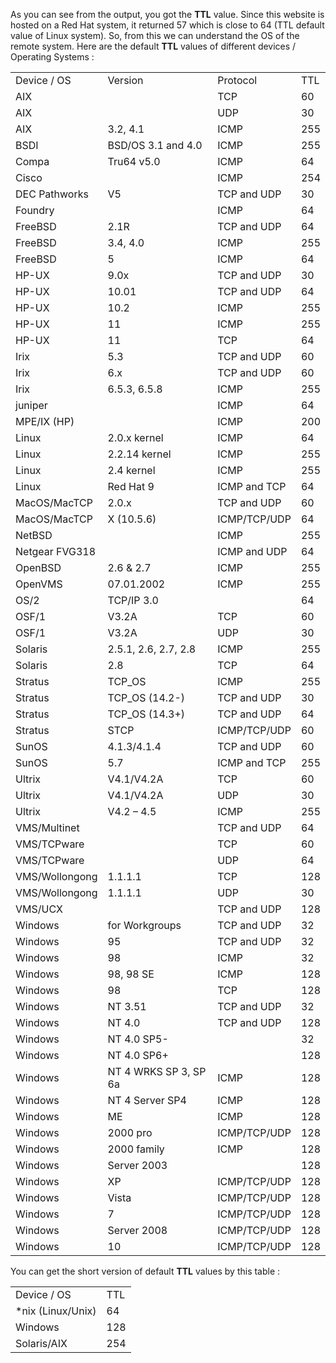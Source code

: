 <p>As you can see from the output, you got the <strong>TTL</strong> value. Since this website is hosted on a Red Hat system, it returned 57 which is close to 64 (TTL default value of Linux system). So, from this we can understand the OS of the remote system. Here are the default <strong>TTL</strong> values of different devices / Operating Systems :</p>
<table class="table">
<tr>
<td>
Device / OS
</td>
<td>
Version
</td>
<td>
Protocol
</td>
<td>
TTL
</td>
</tr>
<tr>
<td>
AIX
</td>
<td>
</td>
<td>
TCP
</td>
<td>
60
</td>
</tr>
<tr>
<td>
AIX
</td>
<td>
</td>
<td>
UDP
</td>
<td>
30
</td>
</tr>
<tr>
<td>
AIX
</td>
<td>
3.2, 4.1
</td>
<td>
ICMP
</td>
<td>
255
</td>
</tr>
<tr>
<td>
BSDI
</td>
<td>
BSD/OS 3.1 and 4.0
</td>
<td>
ICMP
</td>
<td>
255
</td>
</tr>
<tr>
<td>
Compa
</td>
<td>
Tru64 v5.0
</td>
<td>
ICMP
</td>
<td>
64
</td>
</tr>
<tr>
<td>
Cisco
</td>
<td>
</td>
<td>
ICMP
</td>
<td>
254
</td>
</tr>
<tr>
<td>
DEC Pathworks
</td>
<td>
V5
</td>
<td>
TCP and UDP
</td>
<td>
30
</td>
</tr>
<tr>
<td>
Foundry
</td>
<td>
</td>
<td>
ICMP
</td>
<td>
64
</td>
</tr>
<tr>
<td>
FreeBSD
</td>
<td>
2.1R
</td>
<td>
TCP and UDP
</td>
<td>
64
</td>
</tr>
<tr>
<td>
FreeBSD
</td>
<td>
3.4, 4.0
</td>
<td>
ICMP
</td>
<td>
255
</td>
</tr>
<tr>
<td>
FreeBSD
</td>
<td>
5
</td>
<td>
ICMP
</td>
<td>
64
</td>
</tr>
<tr>
<td>
HP-UX
</td>
<td>
9.0x
</td>
<td>
TCP and UDP
</td>
<td>
30
</td>
</tr>
<tr>
<td>
HP-UX
</td>
<td>
10.01
</td>
<td>
TCP and UDP
</td>
<td>
64
</td>
</tr>
<tr>
<td>
HP-UX
</td>
<td>
10.2
</td>
<td>
ICMP
</td>
<td>
255
</td>
</tr>
<tr>
<td>
HP-UX
</td>
<td>
11
</td>
<td>
ICMP
</td>
<td>
255
</td>
</tr>
<tr>
<td>
HP-UX
</td>
<td>
11
</td>
<td>
TCP
</td>
<td>
64
</td>
</tr>
<tr>
<td>
Irix
</td>
<td>
5.3
</td>
<td>
TCP and UDP
</td>
<td>
60
</td>
</tr>
<tr>
<td>
Irix
</td>
<td>
6.x
</td>
<td>
TCP and UDP
</td>
<td>
60
</td>
</tr>
<tr>
<td>
Irix
</td>
<td>
6.5.3, 6.5.8
</td>
<td>
ICMP
</td>
<td>
255
</td>
</tr>
<tr>
<td>
juniper
</td>
<td>
</td>
<td>
ICMP
</td>
<td>
64
</td>
</tr>
<tr>
<td>
MPE/IX (HP)
</td>
<td>
</td>
<td>
ICMP
</td>
<td>
200
</td>
</tr>
<tr>
<td>
Linux
</td>
<td>
2.0.x kernel
</td>
<td>
ICMP
</td>
<td>
64
</td>
</tr>
<tr>
<td>
Linux
</td>
<td>
2.2.14 kernel
</td>
<td>
ICMP
</td>
<td>
255
</td>
</tr>
<tr>
<td>
Linux
</td>
<td>
2.4 kernel
</td>
<td>
ICMP
</td>
<td>
255
</td>
</tr>
<tr>
<td>
Linux
</td>
<td>
Red Hat 9
</td>
<td>
ICMP and TCP
</td>
<td>
64
</td>
</tr>
<tr>
<td>
MacOS/MacTCP
</td>
<td>
2.0.x
</td>
<td>
TCP and UDP
</td>
<td>
60
</td>
</tr>
<tr>
<td>
MacOS/MacTCP
</td>
<td>
X (10.5.6)
</td>
<td>
ICMP/TCP/UDP
</td>
<td>
64
</td>
</tr>
<tr>
<td>
NetBSD
</td>
<td>
</td>
<td>
ICMP
</td>
<td>
255
</td>
</tr>
<tr>
<td>
Netgear FVG318
</td>
<td>
</td>
<td>
ICMP and UDP
</td>
<td>
64
</td>
</tr>
<tr>
<td>
OpenBSD
</td>
<td>
2.6 & 2.7
</td>
<td>
ICMP
</td>
<td>
255
</td>
</tr>
<tr>
<td>
OpenVMS
</td>
<td>
07.01.2002
</td>
<td>
ICMP
</td>
<td>
255
</td>
</tr>
<tr>
<td>
OS/2
</td>
<td>
TCP/IP 3.0
</td>
<td>
</td>
<td>
64
</td>
</tr>
<tr>
<td>
OSF/1
</td>
<td>
V3.2A
</td>
<td>
TCP
</td>
<td>
60
</td>
</tr>
<tr>
<td>
OSF/1
</td>
<td>
V3.2A
</td>
<td>
UDP
</td>
<td>
30
</td>
</tr>
<tr>
<td>
Solaris
</td>
<td>
2.5.1, 2.6, 2.7, 2.8
</td>
<td>
ICMP
</td>
<td>
255
</td>
</tr>
<tr>
<td>
Solaris
</td>
<td>
2.8
</td>
<td>
TCP
</td>
<td>
64
</td>
</tr>
<tr>
<td>
Stratus
</td>
<td>
TCP_OS
</td>
<td>
ICMP
</td>
<td>
255
</td>
</tr>
<tr>
<td>
Stratus
</td>
<td>
TCP_OS (14.2-)
</td>
<td>
TCP and UDP
</td>
<td>
30
</td>
</tr>
<tr>
<td>
Stratus
</td>
<td>
TCP_OS (14.3+)
</td>
<td>
TCP and UDP
</td>
<td>
64
</td>
</tr>
<tr>
<td>
Stratus
</td>
<td>
STCP
</td>
<td>
ICMP/TCP/UDP
</td>
<td>
60
</td>
</tr>
<tr>
<td>
SunOS
</td>
<td>
4.1.3/4.1.4
</td>
<td>
TCP and UDP
</td>
<td>
60
</td>
</tr>
<tr>
<td>
SunOS
</td>
<td>
5.7
</td>
<td>
ICMP and TCP
</td>
<td>
255
</td>
</tr>
<tr>
<td>
Ultrix
</td>
<td>
V4.1/V4.2A
</td>
<td>
TCP
</td>
<td>
60
</td>
</tr>
<tr>
<td>
Ultrix
</td>
<td>
V4.1/V4.2A
</td>
<td>
UDP
</td>
<td>
30
</td>
</tr>
<tr>
<td>
Ultrix
</td>
<td>
V4.2 – 4.5
</td>
<td>
ICMP
</td>
<td>
255
</td>
</tr>
<tr>
<td>
VMS/Multinet
</td>
<td>
</td>
<td>
TCP and UDP
</td>
<td>
64
</td>
</tr>
<tr>
<td>
VMS/TCPware
</td>
<td>
</td>
<td>
TCP
</td>
<td>
60
</td>
</tr>
<tr>
<td>
VMS/TCPware
</td>
<td>
</td>
<td>
UDP
</td>
<td>
64
</td>
</tr>
<tr>
<td>
VMS/Wollongong
</td>
<td>
1.1.1.1
</td>
<td>
TCP
</td>
<td>
128
</td>
</tr>
<tr>
<td>
VMS/Wollongong
</td>
<td>
1.1.1.1
</td>
<td>
UDP
</td>
<td>
30
</td>
</tr>
<tr>
<td>
VMS/UCX
</td>
<td>
</td>
<td>
TCP and UDP
</td>
<td>
128
</td>
</tr>
<tr>
<td>
Windows
</td>
<td>
for Workgroups
</td>
<td>
TCP and UDP
</td>
<td>
32
</td>
</tr>
<tr>
<td>
Windows
</td>
<td>
95
</td>
<td>
TCP and UDP
</td>
<td>
32
</td>
</tr>
<tr>
<td>
Windows
</td>
<td>
98
</td>
<td>
ICMP
</td>
<td>
32
</td>
</tr>
<tr>
<td>
Windows
</td>
<td>
98, 98 SE
</td>
<td>
ICMP
</td>
<td>
128
</td>
</tr>
<tr>
<td>
Windows
</td>
<td>
98
</td>
<td>
TCP
</td>
<td>
128
</td>
</tr>
<tr>
<td>
Windows
</td>
<td>
NT 3.51
</td>
<td>
TCP and UDP
</td>
<td>
32
</td>
</tr>
<tr>
<td>
Windows
</td>
<td>
NT 4.0
</td>
<td>
TCP and UDP
</td>
<td>
128
</td>
</tr>
<tr>
<td>
Windows
</td>
<td>
NT 4.0 SP5-
</td>
<td>
</td>
<td>
32
</td>
</tr>
<tr>
<td>
Windows
</td>
<td>
NT 4.0 SP6+
</td>
<td>
</td>
<td>
128
</td>
</tr>
<tr>
<td>
Windows
</td>
<td>
NT 4 WRKS SP 3, SP 6a
</td>
<td>
ICMP
</td>
<td>
128
</td>
</tr>
<tr>
<td>
Windows
</td>
<td>
NT 4 Server SP4
</td>
<td>
ICMP
</td>
<td>
128
</td>
</tr>
<tr>
<td>
Windows
</td>
<td>
ME
</td>
<td>
ICMP
</td>
<td>
128
</td>
</tr>
<tr>
<td>
Windows
</td>
<td>
2000 pro
</td>
<td>
ICMP/TCP/UDP
</td>
<td>
128
</td>
</tr>
<tr>
<td>
Windows
</td>
<td>
2000 family
</td>
<td>
ICMP
</td>
<td>
128
</td>
</tr>
<tr>
<td>
Windows
</td>
<td>
Server 2003
</td>
<td>
</td>
<td>
128
</td>
</tr>
<tr>
<td>
Windows
</td>
<td>
XP
</td>
<td>
ICMP/TCP/UDP
</td>
<td>
128
</td>
</tr>
<tr>
<td>
Windows
</td>
<td>
Vista
</td>
<td>
ICMP/TCP/UDP
</td>
<td>
128
</td>
</tr>
<tr>
<td>
Windows
</td>
<td>
7
</td>
<td>
ICMP/TCP/UDP
</td>
<td>
128
</td>
</tr>
<tr>
<td>
Windows
</td>
<td>
Server 2008
</td>
<td>
ICMP/TCP/UDP
</td>
<td>
128
</td>
</tr>
<tr>
<td>
Windows
</td>
<td>
10
</td>
<td>
ICMP/TCP/UDP
</td>
<td>
128
</td>
</tr>
</table>
<p>You can get the short version of default <strong>TTL</strong> values by this table :</p>
<table class="table">
<tr>
<td>
Device / OS
</td>
<td>
TTL
</td>
</tr>
<tr>
<td>
*nix (Linux/Unix)
</td>
<td>
64
</td>
</tr>
<tr>
<td>
Windows
</td>
<td>
128
</td>
</tr>
<tr>
<td>
Solaris/AIX
</td>
<td>
254
</td>
</tr>
</table>
